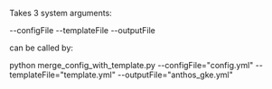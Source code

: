 Takes 3 system arguments:

--configFile
--templateFile
--outputFile

can be called by:

python merge_config_with_template.py  --configFile="config.yml" --templateFile="template.yml" --outputFile="anthos_gke.yml"
